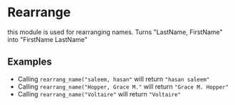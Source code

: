 Rearrange 
==========

this module is used for rearranging names.
Turns "LastName, FirstName" into "FirstName LastName"


## Examples 
* Calling `rearrang_name("saleem, hasan"` will return `"hasan saleem"`
* Calling `rearrang_name("Hopper, Grace M."` will return `"Grace M. Hopper"`
* Calling `rearrang_name("Voltaire"` will return `"Voltaire"`